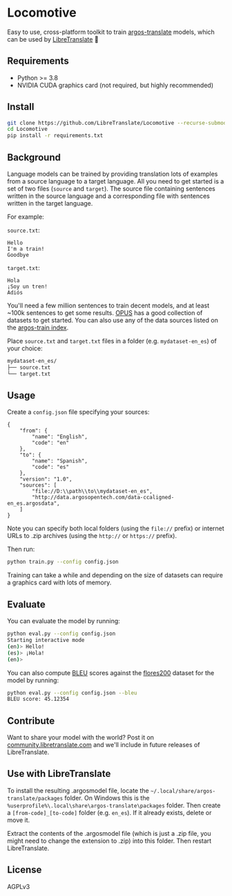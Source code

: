 # Locomotive

Easy to use, cross-platform toolkit to train [argos-translate](https://github.com/argosopentech/argos-translate) models, which can be used by [LibreTranslate](https://github.com/LibreTranslate/LibreTranslate) 🚂

## Requirements

 * Python >= 3.8
 * NVIDIA CUDA graphics card (not required, but highly recommended)

## Install

```bash
git clone https://github.com/LibreTranslate/Locomotive --recurse-submodules
cd Locomotive
pip install -r requirements.txt
```

## Background

Language models can be trained by providing translation lots of examples from a source language to a target language. All you need to get started is a set of two files (`source` and `target`). The source file containing sentences written in the source language and a corresponding file with sentences written in the target language.

For example:

`source.txt`:

```
Hello
I'm a train!
Goodbye
```

`target.txt`:

```
Hola
¡Soy un tren!
Adiós
```

You'll need a few million sentences to train decent models, and at least ~100k sentences to get some results. [OPUS](https://opus.nlpl.eu/) has a good collection of datasets to get started. You can also use any of the data sources listed on the [argos-train index](https://github.com/argosopentech/argos-train/blob/master/data-index.json).

Place `source.txt` and `target.txt` files in a folder (e.g. `mydataset-en_es`) of your choice:

```bash
mydataset-en_es/
├── source.txt
└── target.txt
```

## Usage

Create a `config.json` file specifying your sources:

```
{
    "from": {
        "name": "English",
        "code": "en"
    },
    "to": {
        "name": "Spanish",
        "code": "es"
    },
    "version": "1.0",
    "sources": [
        "file://D:\\path\\to\\mydataset-en_es",
        "http://data.argosopentech.com/data-ccaligned-en_es.argosdata",
    ]   
}
```

Note you can specify both local folders (using the `file://` prefix) or internet URLs to .zip archives (using the `http://` or `https://` prefix).

Then run:

```bash
python train.py --config config.json
```

Training can take a while and depending on the size of datasets can require a graphics card with lots of memory.

## Evaluate

You can evaluate the model by running:

```bash
python eval.py --config config.json
Starting interactive mode
(en)> Hello!
(es)> ¡Hola!
(en)>
```

You can also compute [BLEU](https://en.wikipedia.org/wiki/BLEU) scores against the [flores200](https://github.com/facebookresearch/flores/blob/main/flores200/README.md) dataset for the model by running:

```bash
python eval.py --config config.json --bleu
BLEU score: 45.12354
```

## Contribute

Want to share your model with the world? Post it on [community.libretranslate.com](https://community.libretranslate.com) and we'll include in future releases of LibreTranslate.

## Use with LibreTranslate

To install the resulting .argosmodel file, locate the `~/.local/share/argos-translate/packages` folder. On Windows this is the `%userprofile%\.local\share\argos-translate\packages` folder. Then create a `[from-code]_[to-code]` folder (e.g. `en_es`). If it already exists, delete or move it.

Extract the contents of the .argosmodel file (which is just a .zip file, you might need to change the extension to .zip) into this folder. Then restart LibreTranslate.

## License

AGPLv3